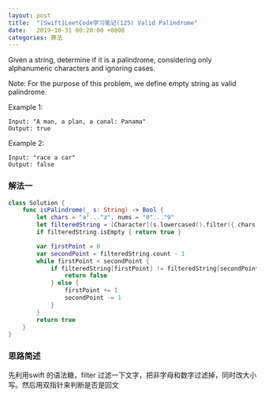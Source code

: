 ```yaml
---
layout: post
title:  "[Swift]LeetCode学习笔记(125) Valid Palindrome"
date:   2019-10-31 00:20:00 +0800
categories: 算法
---
```


Given a string, determine if it is a palindrome, considering only alphanumeric characters and ignoring cases.

Note: For the purpose of this problem, we define empty string as valid palindrome.

Example 1:

```
Input: "A man, a plan, a canal: Panama"
Output: true
```


Example 2:

```
Input: "race a car"
Output: false
```

### 解法一

```swift
class Solution {
    func isPalindrome(_ s: String) -> Bool {
        let chars = "a"..."z", nums = "0"..."9"
        let filteredString = [Character](s.lowercased().filter({ chars.contains(String($0)) || nums.contains(String($0)) }))
        if filteredString.isEmpty { return true }

        var firstPoint = 0
        var secondPoint = filteredString.count - 1
        while firstPoint < secondPoint {
            if filteredString[firstPoint] != filteredString[secondPoint] {
                return false
            } else {
                firstPoint += 1
                secondPoint -= 1
            }
        }
        return true
    }
}
```

### 思路简述

先利用swift 的语法糖，filter 过滤一下文字，把非字母和数字过滤掉，同时改大小写。然后用双指针来判断是否是回文



